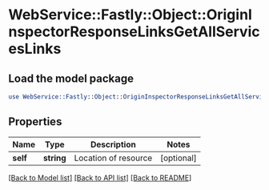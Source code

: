 # WebService::Fastly::Object::OriginInspectorResponseLinksGetAllServicesLinks

## Load the model package
```perl
use WebService::Fastly::Object::OriginInspectorResponseLinksGetAllServicesLinks;
```

## Properties
Name | Type | Description | Notes
------------ | ------------- | ------------- | -------------
**self** | **string** | Location of resource | [optional] 

[[Back to Model list]](../README.md#documentation-for-models) [[Back to API list]](../README.md#documentation-for-api-endpoints) [[Back to README]](../README.md)


